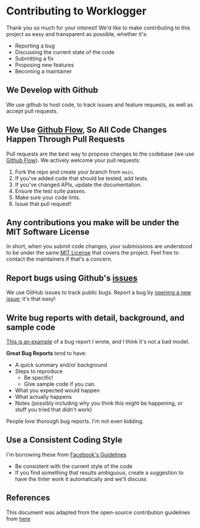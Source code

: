 # Contributing to Worklogger

Thank you so much for your interest! We'd like to make contributing to this project as easy and transparent as possible, whether it's:

- Reporting a bug
- Discussing the current state of the code
- Submitting a fix
- Proposing new features
- Becoming a maintainer

## We Develop with Github

We use github to host code, to track issues and feature requests, as well as accept pull requests.

## We Use [Github Flow](https://guides.github.com/introduction/flow/index.html), So All Code Changes Happen Through Pull Requests

Pull requests are the best way to propose changes to the codebase (we use [Github Flow](https://guides.github.com/introduction/flow/index.html)). We actively welcome your pull requests:

1. Fork the repo and create your branch from `main`.
2. If you've added code that should be tested, add tests.
3. If you've changed APIs, update the documentation.
4. Ensure the test suite passes.
5. Make sure your code lints.
6. Issue that pull request!

## Any contributions you make will be under the MIT Software License

In short, when you submit code changes, your submissions are understood to be under the same [MIT License](http://choosealicense.com/licenses/mit/) that covers the project. Feel free to contact the maintainers if that's a concern.

## Report bugs using Github's [issues](https://github.com/AlphaGit/worklogger/issues)

We use GitHub issues to track public bugs. Report a bug by [opening a new issue](); it's that easy!

## Write bug reports with detail, background, and sample code

[This is an example]([http://stackoverflow.com/q/12488905/180626](https://github.com/PomeloFoundation/Pomelo.EntityFrameworkCore.MySql/issues/542)) of a bug report I wrote, and I think it's not a bad model.

**Great Bug Reports** tend to have:

- A quick summary and/or background
- Steps to reproduce
  - Be specific!
  - Give sample code if you can.
- What you expected would happen
- What actually happens
- Notes (possibly including why you think this might be happening, or stuff you tried that didn't work)

People *love* thorough bug reports. I'm not even kidding.

## Use a Consistent Coding Style

I'm borrowing these from [Facebook's Guidelines](https://github.com/facebook/draft-js/blob/a9316a723f9e918afde44dea68b5f9f39b7d9b00/CONTRIBUTING.md)

* Be consistent with the current style of the code
* If you find something that results ambiguous, create a suggestion to have the linter work it automatically and we'll discuss

## References

This document was adapted from the open-source contribution guidelines from [here]([https://github.com/facebook/draft-js/blob/a9316a723f9e918afde44dea68b5f9f39b7d9b00/CONTRIBUTING.md](https://gist.github.com/briandk/3d2e8b3ec8daf5a27a62))
